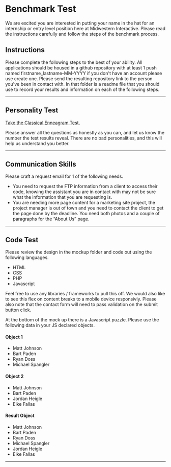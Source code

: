 # Benchmark Test

We are excited you are interested in putting your name in the hat for an internship or entry level position here at Midwestern Interactive. Please read the instructions carefully and follow the steps of the benchmark process.

## Instructions

Please complete the following steps to the best of your ability. All applications should be housed in a github repository with at least 1 push named firstname_lastname-MM-YYYY if you don't have an account please use create one. Please send the resulting repository link to the person you've been in contact with. In that folder is a readme file that you should use to record your results and information on each of the following steps.

---

## Personality Test

[Take the Classical Enneagram Test.](https://www.eclecticenergies.com/enneagram/test)

Please answer all the questions as honestly as you can, and let us know the number the test results reveal. There are no bad personalities, and this will help us understand you better.

---

## Communication Skills

Please craft a request email for 1 of the following needs.

- You need to request the FTP information from a client to access their code, knowing the assistant you are in contact with may not be sure what the information that you are requesting is.
- You are needing more page content for a marketing site project, the project manager is out of town and you need to contact the client to get the page done by the deadline. You need both photos and a couple of paragraphs for the “About Us” page.

---

## Code Test

Please review the design in the mockup folder and code out using the following languages.

- HTML
- CSS
- PHP
- Javascript

Feel free to use any libraries / frameworks to pull this off. We would also like to see this flex on content breaks to a mobile device responsivly. Please also note that the contact form will need to pass validation on the submit button click.

At the bottom of the mock up there is a Javascript puzzle. Please use the following data in your JS declared objects.

#### Object 1
- Matt Johnson
- Bart Paden
- Ryan Doss
- Michael Spangler

#### Object 2
- Matt Johnson
- Bart Paden
- Jordan Heigle
- Elke Fallas

#### Result Object
- Matt Johnson
- Bart Paden
- Ryan Doss
- Michael Spangler
- Jordan Heigle
- Elke Fallas

---

